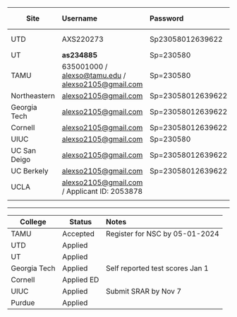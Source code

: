 | Site         | Username                                           | Password          | Application Status                                              | Additional Info        |
| ------------ |:-------------------------------------------------- |:----------------- |:--------------------------------------------------------------- |:---------------------- |
| UTD          | AXS220273                                          | Sp23058012639622  | https://bit.ly/utd-status                                       | UTD-ID: **2021692566** |
| UT           | **as234885**                                       | Sp=230580         | https://bit.ly/4740yuL                                          |                        |
| TAMU         | 635001000 / alexso@tamu.edu / alexso2105@gmail.com | Sp=230580         | https://applicant.tamu.edu                                      |                        |
| Northeastern | alexso2105@gmail.com                               | Sp=23058012639622 | https://apply.northeastern.edu/apply/status                     |                        |
| Georgia Tech | alexso2105@gmail.com                               | Sp=23058012639622 | https://application.gatech.edu/apply/status                     |                        |
| Cornell      | alexso2105@gmail.com                               | Sp=23058012639622 | https://engage.admissions.cornell.edu/apply/status              |                        |
| UIUC         | alexso2105@gmail.com                               | Sp=230580         | https://myillini.illinois.edu/IdentityManagement/Home/Dashboard |                        |
| UC San Deigo | alexso2105@gmail.com                               | Sp=23058012639622 | https://beatriton.ucsd.edu/apply/status                         |                        |
| UC Berkely   | alexso2105@gmail.com                               | Sp=23058012639622 | https://apply.berkeley.edu/apply/status                         |                        |
| UCLA         | alexso2105@gmail.com / Applicant ID: 2053878       |                   | https://bruins.admission.ucla.edu/myApplication/Login.aspx      |                        |
|              |                                                    |                   |                                                                 |                        |

----

| College      | Status     | Notes                           |
| ------------ | ---------- |:------------------------------- |
| TAMU         | Accepted   | Register for NSC by 05-01-2024  |
| UTD          | Applied    |                                 |
| UT           | Applied    |                                 |
| Georgia Tech | Applied    | Self reported test scores Jan 1 |
| Cornell      | Applied ED |                                 |
| UIUC         | Applied    | Submit SRAR by Nov 7            |
| Purdue       | Applied    |                                 |
